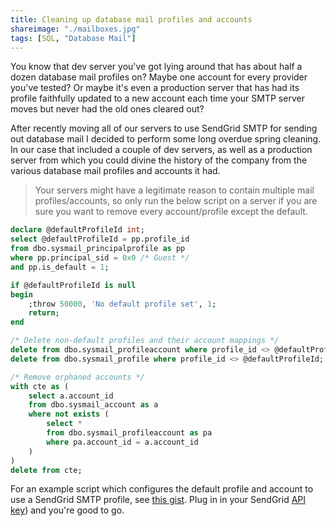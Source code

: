 ```yaml
---
title: Cleaning up database mail profiles and accounts
shareimage: "./mailboxes.jpg"
tags: [SQL, "Database Mail"]
---
```


You know that dev server you've got lying around that has about half a dozen database mail profiles on? Maybe one account for every provider you've tested? Or maybe it's even a production server that has had its profile faithfully updated to a new account each time your SMTP server moves but never had the old ones cleared out?

After recently moving all of our servers to use SendGrid SMTP for sending out database mail I decided to perform some long overdue spring cleaning. In our case that included a couple of dev servers, as well as a production server from which you could divine the history of the company from the various database mail profiles and accounts it had.

> Your servers might have a legitimate reason to contain multiple mail profiles/accounts, so only run the below script on a server if you are sure you want to remove every account/profile except the default.

```sql
declare @defaultProfileId int;
select @defaultProfileId = pp.profile_id
from dbo.sysmail_principalprofile as pp
where pp.principal_sid = 0x0 /* Guest */
and pp.is_default = 1;

if @defaultProfileId is null
begin
	;throw 50000, 'No default profile set', 1;
	return;
end

/* Delete non-default profiles and their account mappings */
delete from dbo.sysmail_profileaccount where profile_id <> @defaultProfileId;
delete from dbo.sysmail_profile where profile_id <> @defaultProfileId;

/* Remove orphaned accounts */
with cte as (
	select a.account_id
	from dbo.sysmail_account as a
	where not exists (
		select *
		from dbo.sysmail_profileaccount as pa
		where pa.account_id = a.account_id
	)
)
delete from cte;
```

For an example script which configures the default profile and account to use a SendGrid SMTP profile, see [this gist](https://gist.github.com/taddison/bad62ea292a395b1e86f967dd265f04f). Plug in in your SendGrid [API key](https://sendgrid.com/docs/Classroom/Send/How_Emails_Are_Sent/api_keys.html)) and you're good to go.
